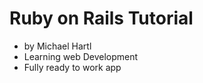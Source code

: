 # Ruby on Rails Tutorial

* by Michael Hartl
* Learning web Development
* Fully ready to work app


